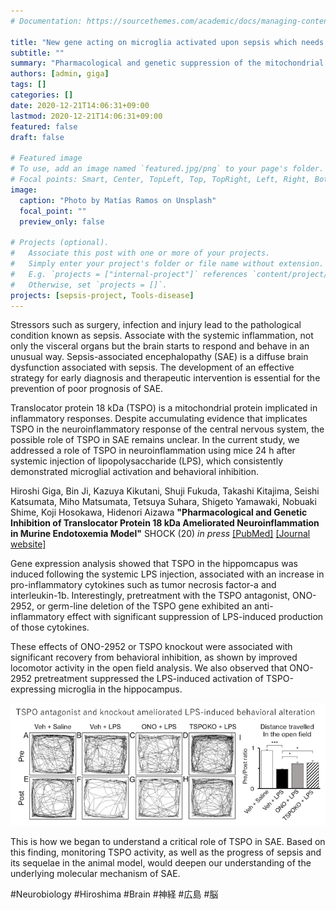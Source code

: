 ```yaml
---
# Documentation: https://sourcethemes.com/academic/docs/managing-content/

title: "New gene acting on microglia activated upon sepsis which needs critical care medicine."
subtitle: ""
summary: "Pharmacological and genetic suppression of the mitochondrial protein rescues the sepsis-associated brain damage."
authors: [admin, giga]
tags: []
categories: []
date: 2020-12-21T14:06:31+09:00
lastmod: 2020-12-21T14:06:31+09:00
featured: false
draft: false

# Featured image
# To use, add an image named `featured.jpg/png` to your page's folder.
# Focal points: Smart, Center, TopLeft, Top, TopRight, Left, Right, BottomLeft, Bottom, BottomRight.
image:
  caption: "Photo by Matías Ramos on Unsplash"
  focal_point: ""
  preview_only: false

# Projects (optional).
#   Associate this post with one or more of your projects.
#   Simply enter your project's folder or file name without extension.
#   E.g. `projects = ["internal-project"]` references `content/project/deep-learning/index.md`.
#   Otherwise, set `projects = []`.
projects: [sepsis-project, Tools-disease]
---
```


Stressors such as surgery, infection and injury lead to the pathological condition known as sepsis. Associate with the systemic inflammation, not only the visceral organs but the brain starts to respond and behave in an unusual way. Sepsis-associated encephalopathy (SAE) is a diffuse brain dysfunction associated with sepsis. The development of an effective strategy for early diagnosis and therapeutic intervention is essential for the prevention of poor prognosis of SAE. 

Translocator protein 18 kDa (TSPO) is a mitochondrial protein implicated in inflammatory responses. Despite accumulating evidence that implicates TSPO in the neuroinflammatory response of the central nervous system, the possible role of TSPO in SAE remains unclear. In the current study, we addressed a role of TSPO in neuroinflammation using mice 24 h after systemic injection of lipopolysaccharide (LPS), which consistently demonstrated microglial activation and behavioral inhibition. 

Hiroshi Giga, Bin Ji, Kazuya Kikutani, Shuji Fukuda, Takashi Kitajima, Seishi Katsumata, Miho Matsumata, Tetsuya Suhara, Shigeto Yamawaki, Nobuaki Shime, Koji Hosokawa, Hidenori Aizawa __"Pharmacological and Genetic Inhibition of Translocator Protein 18 kDa Ameliorated Neuroinflammation in Murine Endotoxemia Model"__ SHOCK (20) _in press_
[[PubMed]](https://pubmed.ncbi.nlm.nih.gov/33351449/)
[[Journal website]](https://journals.lww.com/shockjournal/Abstract/9000/Pharmacological_and_Genetic_Inhibition_of.97339.aspx)

Gene expression analysis showed that TSPO in the hippomcapus was induced following the systemic LPS injection, associated with an increase in pro-inflammatory cytokines such as tumor necrosis factor-a and interleukin-1b. Interestingly, pretreatment with the TSPO antagonist, ONO-2952, or germ-line deletion of the TSPO gene exhibited an anti-inflammatory effect with significant suppression of LPS-induced production of those cytokines. 

These effects of ONO-2952 or TSPO knockout were associated with significant recovery from behavioral inhibition, as shown by improved locomotor activity in the open field analysis. We also observed that ONO-2952 pretreatment suppressed the LPS-induced activation of TSPO-expressing microglia in the hippocampus. 

![TSPO suppression improved behavioral alteration with systemic inflammation](behaviors.png)

This is how we began to understand a critical role of TSPO in SAE. Based on this finding, monitoring TSPO activity, as well as the progress of sepsis and its sequelae in the animal model, would deepen our understanding of the underlying molecular mechanism of SAE.

#Neurobiology #Hiroshima #Brain #神経 #広島 #脳